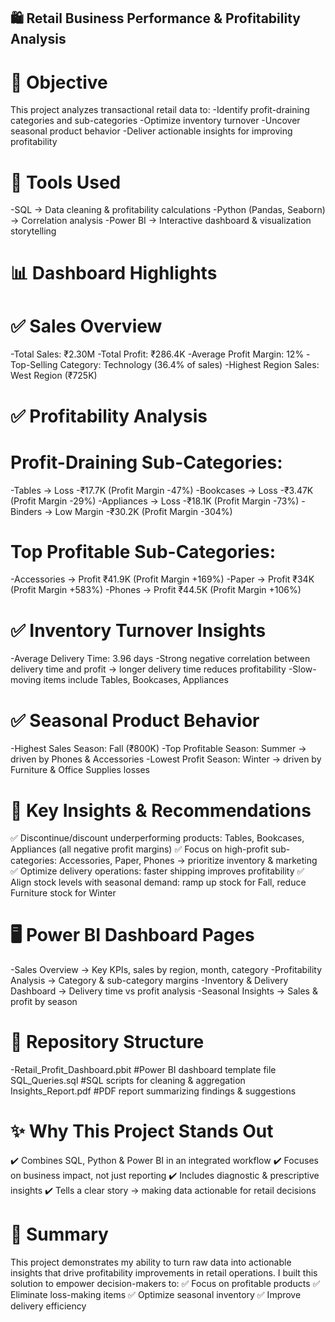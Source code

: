 ## 🛍️ Retail Business Performance & Profitability Analysis

# 🎯 Objective

This project analyzes transactional retail data to:
-Identify profit-draining categories and sub-categories
-Optimize inventory turnover
-Uncover seasonal product behavior
-Deliver actionable insights for improving profitability

# 🧰 Tools Used
-SQL → Data cleaning & profitability calculations
-Python (Pandas, Seaborn) → Correlation analysis
-Power BI → Interactive dashboard & visualization storytelling

# 📊 Dashboard Highlights

# ✅ Sales Overview
-Total Sales: ₹2.30M
-Total Profit: ₹286.4K
-Average Profit Margin: 12%
-Top-Selling Category: Technology (36.4% of sales)
-Highest Region Sales: West Region (₹725K)

# ✅ Profitability Analysis

# Profit-Draining Sub-Categories:

-Tables → Loss -₹17.7K (Profit Margin -47%)
-Bookcases → Loss -₹3.47K (Profit Margin -29%)
-Appliances → Loss -₹18.1K (Profit Margin -73%)
-Binders → Low Margin -₹30.2K (Profit Margin -304%)

# Top Profitable Sub-Categories:

-Accessories → Profit ₹41.9K (Profit Margin +169%)
-Paper → Profit ₹34K (Profit Margin +583%)
-Phones → Profit ₹44.5K (Profit Margin +106%)

# ✅ Inventory Turnover Insights

-Average Delivery Time: 3.96 days
-Strong negative correlation between delivery time and profit → longer delivery time reduces profitability
-Slow-moving items include Tables, Bookcases, Appliances

# ✅ Seasonal Product Behavior

-Highest Sales Season: Fall (₹800K)
-Top Profitable Season: Summer → driven by Phones & Accessories
-Lowest Profit Season: Winter → driven by Furniture & Office Supplies losses

# 📝 Key Insights & Recommendations

✅ Discontinue/discount underperforming products: Tables, Bookcases, Appliances (all negative profit margins)
✅ Focus on high-profit sub-categories: Accessories, Paper, Phones → prioritize inventory & marketing
✅ Optimize delivery operations: faster shipping improves profitability
✅ Align stock levels with seasonal demand: ramp up stock for Fall, reduce Furniture stock for Winter

# 🖥️ Power BI Dashboard Pages

-Sales Overview → Key KPIs, sales by region, month, category
-Profitability Analysis → Category & sub-category margins
-Inventory & Delivery Dashboard → Delivery time vs profit analysis
-Seasonal Insights → Sales & profit by season

# 📂 Repository Structure

-Retail_Profit_Dashboard.pbit	      #Power BI dashboard template file
SQL_Queries.sql	                    #SQL scripts for cleaning & aggregation
Insights_Report.pdf	                #PDF report summarizing findings & suggestions

# ✨ Why This Project Stands Out
✔️ Combines SQL, Python & Power BI in an integrated workflow
✔️ Focuses on business impact, not just reporting
✔️ Includes diagnostic & prescriptive insights
✔️ Tells a clear story → making data actionable for retail decisions

# 📝 Summary
This project demonstrates my ability to turn raw data into actionable insights that drive profitability improvements in retail operations. I built this solution to empower decision-makers to:
✅ Focus on profitable products
✅ Eliminate loss-making items
✅ Optimize seasonal inventory
✅ Improve delivery efficiency

